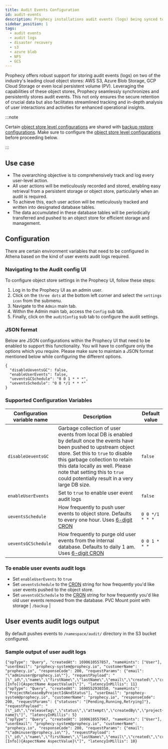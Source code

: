 ```yaml
---
title: Audit Events Configuration
id: audit-events
description: Prophecy installations audit events (logs) being synced to object stores like S3, Azure Blob Storage, GCP Cloud Storage etc.
sidebar_position: 1
tags:
  - audit events
  - audit logs
  - disaster recovery
  - s3
  - azure blob
  - NFS
  - GCS
---
```


Prophecy offers robust support for storing audit events (logs) on two of the industry's leading cloud object stores: AWS S3, Azure Blob Storage, GCP Cloud Storage or even local persistent volume (PV). Leveraging the capabilities of these object stores, Prophecy seamlessly synchronizes and persistently stores audit events. This not only ensures the secure retention of crucial data but also facilitates streamlined tracking and in-depth analysis of user interactions and activities for enhanced operational insights.

:::note

Certain [object store level configurations](./configure-object-store.md) are shared with [backup restore configurations](./configure-backup.md). Make sure to configure the [object store level configurations](./configure-object-store.md) before proceeding below.

:::

## Use case

- The overarching objective is to comprehensively track and log every user-level action.
- All user actions will be meticulously recorded and stored, enabling easy retrieval from a persistent storage or object store, particularly when an audit is required.
- To achieve this, each user action will be meticulously tracked and written into designated database tables.
- The data accumulated in these database tables will be periodically transferred and pushed to an object store for efficient storage and management.

## Configuration

There are certain environment variables that need to be configured in Athena based on the kind of user events audit logs required.

### Navigating to the Audit config UI

To configure object store settings in the Prophecy UI, follow these steps:

1. Log in to the Prophecy UI as an admin user.
1. Click on the `three dots` at the bottom left corner and select the `settings icon` from the submenu.
1. Navigate to the `Admin` main tab.
1. Within the Admin main tab, access the `Config` sub tab.
1. Finally, click on the `auditConfig` sub tab to configure the audit settings.

### JSON format

Below are JSON configurations within the Prophecy UI that need to be enabled to support this functionality. You will have to configure only the options which you require. Please make sure to maintain a JSON format mentioned below while configuring the different options.

```
{
  "disableUeventsGC": false,
  "enableUserEvents": false,
  "ueventsGCSchedule": "0 0 1 * * *",
  "ueventsSchedule": "0 0 */1 * * *"
}
```

### Supported Configuration Variables

| Configuration variable name | Description                                                                                                                                                                                                                                                                                                           | Default value   |
| --------------------------- | --------------------------------------------------------------------------------------------------------------------------------------------------------------------------------------------------------------------------------------------------------------------------------------------------------------------- | --------------- |
| `disableUeventsGC`          | Garbage collection of user events from local DB is enabled by default once the events have been pushed to upstream object store. Set this to `true` to disable this garbage collection to retain this data locally as well. Please note that setting this to `true` could potentially result in a very large DB size. | `false`         |
| `enableUserEvents`          | Set to `true` to enable user event audit logs                                                                                                                                                                                                                                                                         | `false`         |
| `ueventsSchedule`           | How frequently to push user events to object store. Defaults to every one hour. Uses [6-digit CRON](https://pkg.go.dev/github.com/robfig/cron#hdr-CRON_Expression_Format)                                                                                                                                             | `0 0 */1 * * *` |
| `ueventsGCSchedule`         | How frequently to purge old user events from the internal database. Defaults to daily 1 am. Uses [6-digit CRON](https://pkg.go.dev/github.com/robfig/cron#hdr-CRON_Expression_Format)                                                                                                                                 | `0 0 1 * * *`   |

### To enable user events audit logs

- Set `enableUserEvents` to `true`
- Set `ueventsSchedule` to the [CRON](https://pkg.go.dev/github.com/robfig/cron#hdr-CRON_Expression_Format) string for how frequently you'd like user events pushed to the object store.
- Set `ueventsGCSchedule` to the [CRON](https://pkg.go.dev/github.com/robfig/cron#hdr-CRON_Expression_Format) string for how frequently you'd like old user events removed from the database.
  PVC Mount point with storage | `/backup` |

## User events audit logs output

By default pushes events to `/namespace/audit/` directory in the S3 bucket configured.

### Sample output of user audit logs

```
{"opType": "Query", "createdAt": 1690610557857, "nameHints": ["User"], "userEmail": "prophecy-system@prophecy.io", "customerName": "prophecy.io", "responseCode": 200, "requestParams": {"email": "\"adminuser@prophecy.io\""}, "requestPayload": "[\"_id\",\"name\",\"firstName\",\"lastName\",\"email\",\"created\",\"createdBy\",\"aspects(aspect:[Info]){AspectName AspectValue}\"]", "latencyInMillis": 11}
{"opType": "Query", "createdAt": 1690552930350, "nameHints": ["ProjectReleaseByProjectIdAndStatus"], "userEmail": "prophecy-system@prophecy.io", "customerName": "prophecy.io", "responseCode": 200, "requestParams": {"statuses": "[Pending,Running,Retrying]"}, "requestPayload": "[\"_id\",\"releaseTag\",\"status\",\"attempt\",\"createdBy\",\"project{_id name}\"]", "latencyInMillis": 5}
{"opType": "Query", "createdAt": 1690610557967, "nameHints": ["User"], "userEmail": "prophecy-system@prophecy.io", "customerName": "prophecy.io", "responseCode": 200, "requestParams": {"email": "\"adminuser@prophecy.io\""}, "requestPayload": "[\"_id\",\"name\",\"firstName\",\"lastName\",\"email\",\"created\",\"createdBy\",\"aspects(aspect:[Info]){AspectName AspectValue}\"]", "latencyInMillis": 10}
```

